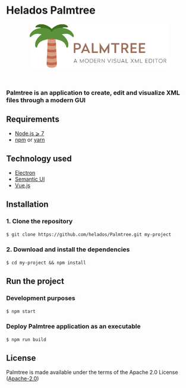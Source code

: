 # Helados Palmtree

<p align="center">
	<img src="/static/img/logo.png" width="75%">
</p>

<br>

### Palmtree is an application to create, edit and visualize XML files through a modern GUI

## Requirements

- [Node.js ⩾ 7](https://nodejs.org)
- [npm](https://www.npmjs.com/) or [yarn](https://yarnpkg.com/lang/en/)


## Technology used
- [Electron](https://electronjs.org/)
- [Semantic UI](https://semantic-ui.com/)
- [Vue.js](https://vuejs.org/)


## Installation
### 1. Clone the repository 
`$ git clone https://github.com/helados/Palmtree.git my-project`

### 2. Download and install the dependencies 
`$ cd my-project && npm install`

## Run the project
### Development purposes
`$ npm start`

### Deploy Palmtree application as an executable
`$ npm run build`

## License
Palmtree is made available under the terms of the Apache 2.0 License ([Apache-2.0](https://www.apache.org/licenses/LICENSE-2.0))
